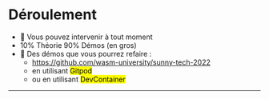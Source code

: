 # Déroulement

- 👋 Vous pouvez intervenir à tout moment
- 10% Théorie 90% Démos (en gros)
- 🚀 Des démos que vous pourrez refaire :
  - https://github.com/wasm-university/sunny-tech-2022
  - en utilisant <mark>Gitpod</mark>
  - ou en utilisant <mark>DevContainer</mark>

---
